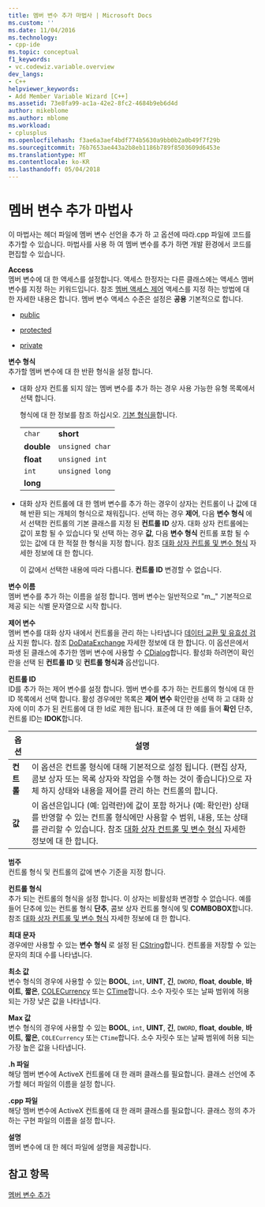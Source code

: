 ```yaml
---
title: 멤버 변수 추가 마법사 | Microsoft Docs
ms.custom: ''
ms.date: 11/04/2016
ms.technology:
- cpp-ide
ms.topic: conceptual
f1_keywords:
- vc.codewiz.variable.overview
dev_langs:
- C++
helpviewer_keywords:
- Add Member Variable Wizard [C++]
ms.assetid: 73e8fa99-ac1a-42e2-8fc2-4684b9eb6d4d
author: mikeblome
ms.author: mblome
ms.workload:
- cplusplus
ms.openlocfilehash: f3ae6a3aef4bdf774b5630a9bb0b2a0b49f7f29b
ms.sourcegitcommit: 76b7653ae443a2b8eb1186b789f8503609d6453e
ms.translationtype: MT
ms.contentlocale: ko-KR
ms.lasthandoff: 05/04/2018
---
```

# <a name="add-member-variable-wizard"></a>멤버 변수 추가 마법사
이 마법사는 헤더 파일에 멤버 변수 선언을 추가 하 고 옵션에 따라.cpp 파일에 코드를 추가할 수 있습니다. 마법사를 사용 하 여 멤버 변수를 추가 하면 개발 환경에서 코드를 편집할 수 있습니다.  
  
 **Access**  
 멤버 변수에 대 한 액세스를 설정합니다. 액세스 한정자는 다른 클래스에는 액세스 멤버 변수를 지정 하는 키워드입니다. 참조 [멤버 액세스 제어](../cpp/member-access-control-cpp.md) 액세스를 지정 하는 방법에 대 한 자세한 내용은 합니다. 멤버 변수 액세스 수준은 설정은 **공용** 기본적으로 합니다.  
  
-   [public](../cpp/public-cpp.md)  
  
-   [protected](../cpp/protected-cpp.md)  
  
-   [private](../cpp/private-cpp.md)  
  
 **변수 형식**  
 추가할 멤버 변수에 대 한 반환 형식을 설정 합니다.  
  
-   대화 상자 컨트롤 되지 않는 멤버 변수를 추가 하는 경우 사용 가능한 유형 목록에서 선택 합니다.  
  
     형식에 대 한 정보를 참조 하십시오. [기본 형식을](../cpp/fundamental-types-cpp.md)합니다.  
  
    |||  
    |-|-|  
    |`char`|**short**|  
    |**double**|`unsigned char`|  
    |**float**|`unsigned int`|  
    |`int`|`unsigned long`|  
    |**long**||  
  
-   대화 상자 컨트롤에 대 한 멤버 변수를 추가 하는 경우이 상자는 컨트롤이 나 값에 대해 반환 되는 개체의 형식으로 채워집니다. 선택 하는 경우 **제어**, 다음 **변수 형식** 에서 선택한 컨트롤의 기본 클래스를 지정 된 **컨트롤 ID** 상자. 대화 상자 컨트롤에는 값이 포함 될 수 있습니다 및 선택 하는 경우 **값**, 다음 **변수 형식** 컨트롤 포함 될 수 있는 값에 대 한 적절 한 형식을 지정 합니다. 참조 [대화 상자 컨트롤 및 변수 형식](../ide/dialog-box-controls-and-variable-types.md) 자세한 정보에 대 한 합니다.  
  
     이 값에서 선택한 내용에 따라 다릅니다. **컨트롤 ID** 변경할 수 없습니다.  
  
 **변수 이름**  
 멤버 변수를 추가 하는 이름을 설정 합니다. 멤버 변수는 일반적으로 "m_," 기본적으로 제공 되는 식별 문자열으로 시작 합니다.  
  
 **제어 변수**  
 멤버 변수를 대화 상자 내에서 컨트롤을 관리 하는 나타냅니다 [데이터 교환 및 유효성 검사](../mfc/dialog-data-exchange-and-validation.md) 지원 합니다. 참조 [DoDataExchange](../mfc/reference/cwnd-class.md#dodataexchange) 자세한 정보에 대 한 합니다. 이 옵션은에서 파생 된 클래스에 추가한 멤버 변수에 사용할 수 [CDialog](../mfc/reference/cdialog-class.md)합니다. 활성화 하려면이 확인란을 선택 된 **컨트롤 ID** 및 **컨트롤 형식과** 옵션입니다.  
  
 **컨트롤 ID**  
 ID를 추가 하는 제어 변수를 설정 합니다. 멤버 변수를 추가 하는 컨트롤의 형식에 대 한 ID 목록에서 선택 합니다. 활성 경우에만 목록은 **제어 변수** 확인란을 선택 하 고 대화 상자에 이미 추가 된 컨트롤에 대 한 Id로 제한 됩니다. 표준에 대 한 예를 들어 **확인** 단추, 컨트롤 ID는 **IDOK**합니다.  
  
|옵션|설명|  
|------------|-----------------|  
|**컨트롤**|이 옵션은 컨트롤 형식에 대해 기본적으로 설정 됩니다. (편집 상자, 콤보 상자 또는 목록 상자와 작업을 수행 하는 것이 좋습니다)으로 자체 하지 상태와 내용을 제어를 관리 하는 컨트롤의 합니다.|  
|**값**|이 옵션은입니다 (예: 입력란)에 값이 포함 하거나 (예: 확인란) 상태를 반영할 수 있는 컨트롤 형식에만 사용할 수 범위, 내용, 또는 상태를 관리할 수 있습니다. 참조 [대화 상자 컨트롤 및 변수 형식](../ide/dialog-box-controls-and-variable-types.md) 자세한 정보에 대 한 합니다.|  
  
 **범주**  
 컨트롤 형식 및 컨트롤의 값에 변수 기준을 지정 합니다.  
  
 **컨트롤 형식**  
 추가 되는 컨트롤의 형식을 설정 합니다. 이 상자는 비활성화 변경할 수 없습니다. 예를 들어 단추에 있는 컨트롤 형식 **단추**, 콤보 상자 컨트롤 형식에 및 **COMBOBOX**합니다. 참조 [대화 상자 컨트롤 및 변수 형식](../ide/dialog-box-controls-and-variable-types.md) 자세한 정보에 대 한 합니다.  
  
 **최대 문자**  
 경우에만 사용할 수 있는 **변수 형식** 로 설정 된 [CString](../atl-mfc-shared/reference/cstringt-class.md)합니다. 컨트롤을 저장할 수 있는 문자의 최대 수를 나타냅니다.  
  
 **최소 값**  
 변수 형식의 경우에 사용할 수 있는 **BOOL**, `int`, **UINT**, **긴**, `DWORD`, **float**, **double**, **바이트**, **짧은**, [COLECurrency](../mfc/reference/colecurrency-class.md) 또는 [CTime](../atl-mfc-shared/reference/ctime-class.md)합니다. 소수 자릿수 또는 날짜 범위에 허용 되는 가장 낮은 값을 나타냅니다.  
  
 **Max 값**  
 변수 형식의 경우에 사용할 수 있는 **BOOL**, `int`, **UINT**, **긴**, `DWORD`, **float**, **double**, **바이트**, **짧은**, `COLECurrency` 또는 `CTime`합니다. 소수 자릿수 또는 날짜 범위에 허용 되는 가장 높은 값을 나타냅니다.  
  
 **.h 파일**  
 해당 멤버 변수에 ActiveX 컨트롤에 대 한 래퍼 클래스를 필요합니다. 클래스 선언에 추가할 헤더 파일의 이름을 설정 합니다.  
  
 **.cpp 파일**  
 해당 멤버 변수에 ActiveX 컨트롤에 대 한 래퍼 클래스를 필요합니다. 클래스 정의 추가 하는 구현 파일의 이름을 설정 합니다.  
  
 **설명**  
 멤버 변수에 대 한 헤더 파일에 설명을 제공합니다.  
  
## <a name="see-also"></a>참고 항목  
 [멤버 변수 추가](../ide/adding-a-member-variable-visual-cpp.md)